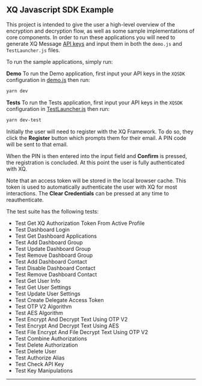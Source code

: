 ## XQ Javascript SDK Example

This project is intended to give the user a high-level overview of the encryption and decryption flow, as well as some sample implementations of core components. In order to run these applications you will need to generate XQ Message [API keys](#api-keys) and input them in both the `demo.js` and `TestLauncher.js` files.

To run the sample applications, simply run:

**Demo**
To run the Demo application, first input your API keys in the `XQSDK` configuration in [demo.js](#./demo/demo.js) then run:

```sh
yarn dev
```

**Tests**
To run the Tests application, first input your API keys in the `XQSDK` configuration in [TestLauncher.js](#./tests/TestLauncher.js) then run:

```sh
yarn dev-test
```

Initially the user will need to register with the XQ Framework. To do so, they click the **Register** button which prompts them for their email. A PIN code will be sent to that email.

When the PIN is then entered into the input field and **Confirm** is pressed, the registration is concluded. At this point the user is fully authenticated with XQ.

Note that an access token will be stored in the local browser cache. This token is used to automatically authenticate the user with XQ for most interactions. The **Clear Credentials** can be pressed at any time to reauthenticate.

The test suite has the following tests:

- Test Get XQ Authorization Token From Active Profile
- Test Dashboard Login
- Test Get Dashboard Applications
- Test Add Dashboard Group
- Test Update Dashboard Group
- Test Remove Dashboard Group
- Test Add Dashboard Contact
- Test Disable Dashboard Contact
- Test Remove Dashboard Contact
- Test Get User Info
- Test Get User Settings
- Test Update User Settings
- Test Create Delegate Access Token
- Test OTP V2 Algorithm
- Test AES Algorithm
- Test Encrypt And Decrypt Text Using OTP V2
- Test Encrypt And Decrypt Text Using AES
- Test File Encrypt And File Decrypt Text Using OTP V2
- Test Combine Authorizations
- Test Delete Authorization
- Test Delete User
- Test Authorize Alias
- Test Check API Key
- Test Key Manipulations

---
